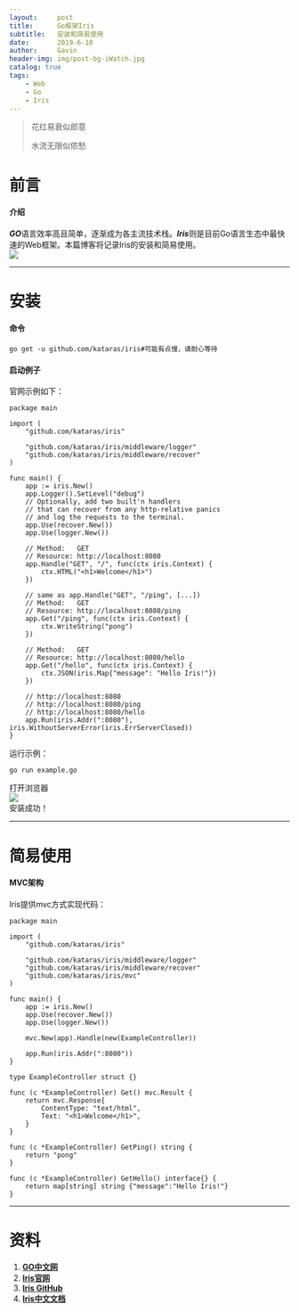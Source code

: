 ```yaml
---
layout:     post
title:      Go框架Iris
subtitle:   安装和简易使用
date:       2019-6-10
author:     Gavin
header-img: img/post-bg-iWatch.jpg
catalog: true
tags:
    - Web
    - Go
    - Iris
---
```


> 花红易衰似郎意
> 
> 水流无限似侬愁

# 前言

#### 介绍

***GO***语言效率高且简单，逐渐成为各主流技术栈。***Iris***则是目前Go语言生态中最快速的Web框架。本篇博客将记录Iris的安装和简易使用。  
![](http://45.32.68.50/large/006tNc79ly1g4sjmjlocuj30un0exn1d.jpg)  

---

# 安装

#### 命令

```
go get -u github.com/kataras/iris#可能有点慢，请耐心等待
```

#### 启动例子

官网示例如下：  

```
package main

import (
	"github.com/kataras/iris"

	"github.com/kataras/iris/middleware/logger"
	"github.com/kataras/iris/middleware/recover"
)

func main() {
	app := iris.New()
	app.Logger().SetLevel("debug")
	// Optionally, add two built'n handlers
	// that can recover from any http-relative panics
	// and log the requests to the terminal.
	app.Use(recover.New())
	app.Use(logger.New())

	// Method:   GET
	// Resource: http://localhost:8080
	app.Handle("GET", "/", func(ctx iris.Context) {
		ctx.HTML("<h1>Welcome</h1>")
	})

	// same as app.Handle("GET", "/ping", [...])
	// Method:   GET
	// Resource: http://localhost:8080/ping
	app.Get("/ping", func(ctx iris.Context) {
		ctx.WriteString("pong")
	})

	// Method:   GET
	// Resource: http://localhost:8080/hello
	app.Get("/hello", func(ctx iris.Context) {
		ctx.JSON(iris.Map{"message": "Hello Iris!"})
	})

	// http://localhost:8080
	// http://localhost:8080/ping
	// http://localhost:8080/hello
	app.Run(iris.Addr(":8080"), iris.WithoutServerError(iris.ErrServerClosed))
}
```

运行示例：  

```
go run example.go
```

打开浏览器  
![](http://45.32.68.50/large/006tNc79ly1g4sm3p5eg3j30zk0m8dl8.jpg)  
安装成功！  

---

# 简易使用

#### MVC架构

Iris提供mvc方式实现代码：  

```
package main

import (
	"github.com/kataras/iris"

	"github.com/kataras/iris/middleware/logger"
	"github.com/kataras/iris/middleware/recover"
	"github.com/kataras/iris/mvc"
)

func main() {
	app := iris.New()
	app.Use(recover.New())
	app.Use(logger.New())

	mvc.New(app).Handle(new(ExampleController))

	app.Run(iris.Addr(":8080"))
}

type ExampleController struct {}

func (c *ExampleController) Get() mvc.Result {
	return mvc.Response{
		ContentType: "text/html",
		Text: "<h1>Welcome</h1>",
	}
}

func (c *ExampleController) GetPing() string {
	return "pong"
}

func (c *ExampleController) GetHello() interface{} {
	return map[string] string {"message":"Hello Iris!"}
}
```  

---

# 资料

1. **[GO中文网](https://studygolang.com/)** 
2. **[Iris官网](https://iris-go.com)**
3. **[Iris GitHub](https://github.com/kataras/iris)**
3. **[Iris中文文档](https://learnku.com/docs/iris-go)**